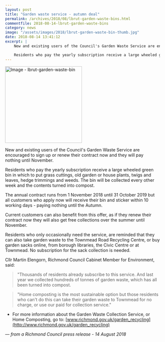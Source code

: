 ```yaml
---
layout: post
title: "Garden waste service - autumn deal"
permalink: /archives/2018/08/lbrut-garden-waste-bins.html
commentfile: 2018-08-14-lbrut-garden-waste-bins
category: news
image: "/assets/images/2018/lbrut-garden-waste-bin-thumb.jpg"
date: 2018-08-14 13:41:12
excerpt: |
    New and existing users of the Council's Garden Waste Service are encouraged to sign up or renew their contract now and they will pay nothing until November.

    Residents who pay the yearly subscription receive a large wheeled green bin in which to put grass cuttings, old garden or house plants, twigs and leaves, hedge trimmings and weeds. The bin will be collected every other week and the contents turned into compost.   
---
```

<a href="/assets/images/2018/lbrut-garden-waste-bin.jpg" title="Click for a larger image"><img src="/assets/images/2018/lbrut-garden-waste-bin-thumb.jpg" width="250" alt="Image - lbrut-garden-waste-bin"  class="right"/></a>

New and existing users of the Council's Garden Waste Service are encouraged to sign up or renew their contract now and they will pay nothing until November.

Residents who pay the yearly subscription receive a large wheeled green bin in which to put grass cuttings, old garden or house plants, twigs and leaves, hedge trimmings and weeds. The bin will be collected every other week and the contents turned into compost.

The annual contract runs from 1 November 2018 until 31 October 2019 but all customers who apply now will receive their bin and sticker within 10 working days - paying nothing until the Autumn.

Current customers can also benefit from this offer, as if they renew their contract now they will also get free collections over the summer until November.

Residents who only occasionally need the service, are reminded that they can also take garden waste to the Townmead Road Recycling Centre, or buy garden sacks online, from borough libraries, the Civic Centre or at Townmead. No subscription for the sack collection is needed.

Cllr Martin Elengorn, Richmond Council Cabinet Member for Environment, said:

> "Thousands of residents already subscribe to this service. And last year we collected hundreds of tonnes of garden waste, which has all been turned into compost.

> "Home composting is the most sustainable option but those residents who can't do this can take their garden waste to Townmead for no charge, or use our paid for collection service."

* For more information about the Garden Waste Collection Service, or Home Composting, go to: [www.richmond.gov.uk/garden_recycling](http://www.richmond.gov.uk/garden_recycling)

<cite>&mdash; from a Richmond Council press release - 14 August 2018</cite>
